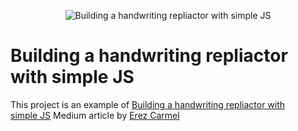<p align="center">
  <img src="https://miro.medium.com/v2/resize:fit:4800/format:webp/1*NIKVIT9UH8bc0Yoj2NCN5w.jpeg" alt="Building a handwriting repliactor with simple JS"/>  
</p>

# Building a handwriting repliactor with simple JS
This project is an example of [Building a handwriting repliactor with simple JS](https://erezcarmel.medium.com/building-a-handwriting-repliactor-with-simple-js-353fad0c5c58) Medium article by [Erez Carmel](https://medium.com/@erezcarmel)
